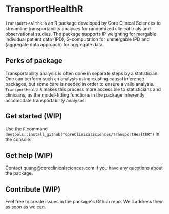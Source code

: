 # TransportHealthR

`TransportHealthR` is an R package developed by Core Clinical Sciences to streamline transportability analyses for randomized clinical trials and observational studies. The package supports IP weighting for mergable individual patient data (IPD), G-computation for unmergable IPD and (aggregate data approach) for aggregate data.

## Perks of package

Transportability analysis is often done in separate steps by a statistician. One can perform such an analysis using existing causal inference packages, but some care is needed in order to ensure a valid analysis. `TransportHealthR` makes this process more accessible to statisticians and clinicians, as the model-fitting functions in the package inherently accomodate transportability analyses.

## Get started (WIP)

Use the `R` command `devtools::install_github("CoreClinicalSciences/TransportHealthR")` in the console.

## Get help (WIP)

Contact quang\@coreclinicalsciences.com if you have any questions about the package.

## Contribute (WIP)

Feel free to create issues in the package's Github repo. We'll address them as soon as we can.
